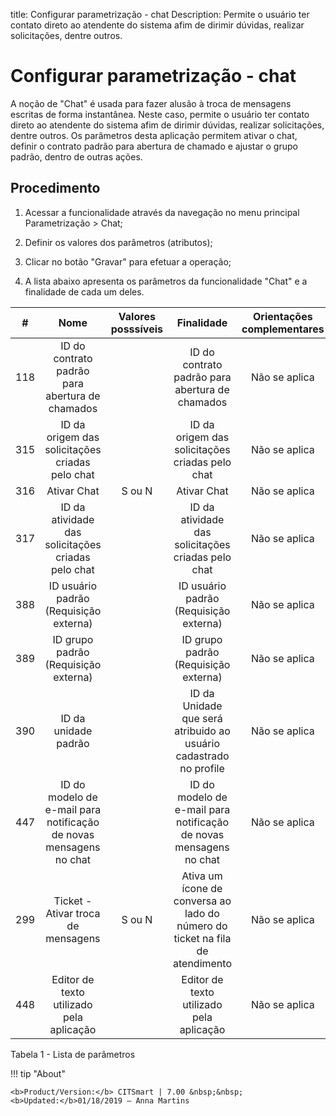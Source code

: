 title: Configurar parametrização - chat
Description: Permite o usuário ter contato direto ao atendente do sistema afim de dirimir dúvidas, realizar solicitações, dentre outros.
# Configurar parametrização - chat

A noção de "Chat" é usada para fazer alusão à troca de mensagens escritas de
forma instantânea. Neste caso, permite o usuário ter contato direto ao atendente
do sistema afim de dirimir dúvidas, realizar solicitações, dentre outros. Os
parâmetros desta aplicação permitem ativar o chat, definir o contrato padrão
para abertura de chamado e ajustar o grupo padrão, dentro de outras ações.

Procedimento
----------------

1.  Acessar a funcionalidade através da navegação no menu principal
    Parametrização \> Chat;

2.  Definir os valores dos parâmetros (atributos);

3.  Clicar no botão "Gravar" para efetuar a operação;

4.  A lista abaixo apresenta os parâmetros da funcionalidade "Chat" e a
    finalidade de cada um deles.

|  #  |                        Nome                        | Valores posssíveis |                             Finalidade                            | Orientações complementares |
|:---:|:--------------------------------------------------:|:------------------:|:-----------------------------------------------------------------:|:--------------------------:|
| 118 |   ID do contrato padrão para abertura de chamados  |                    |          ID do contrato padrão para abertura de chamados          |        Não se aplica       |
| 315 |   ID da origem das solicitações criadas pelo chat  |                    |          ID da origem das solicitações criadas pelo chat          |        Não se aplica       |
| 316 |                     Ativar Chat                    |       S ou N       |                            Ativar Chat                            |        Não se aplica       |
| 317 | ID da atividade das solicitações criadas pelo chat |                    |         ID da atividade das solicitações criadas pelo chat        |        Não se aplica       |
| 388 |       ID usuário padrão (Requisição externa)       |                    |               ID usuário padrão (Requisição externa)              |        Não se aplica       |
| 389 |        ID grupo padrão (Requisição externa)        |                    |                ID grupo padrão (Requisição externa)               |        Não se aplica       |
| 390 |                ID da unidade padrão                |                    | ID da Unidade que será atribuido ao usuário cadastrado no profile |        Não se aplica       |
| 447 |  ID do modelo de e-mail para notificação de novas mensagens no chat |                    | ID do modelo de e-mail para notificação de novas mensagens no chat |        Não se aplica       |
| 299 |     Ticket - Ativar troca de mensagens             |       S ou N       | Ativa um ícone de conversa ao lado do número do ticket na fila de atendimento |        Não se aplica       |
| 448 |    Editor de texto utilizado pela aplicação        |                    | Editor de texto utilizado pela aplicação |        Não se aplica       |


Tabela 1 - Lista de parâmetros

!!! tip "About"

    <b>Product/Version:</b> CITSmart | 7.00 &nbsp;&nbsp;
    <b>Updated:</b>01/18/2019 – Anna Martins
